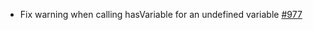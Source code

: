 - Fix warning when calling hasVariable for an undefined variable [#977](https://github.com/smarty-php/smarty/issues/977)